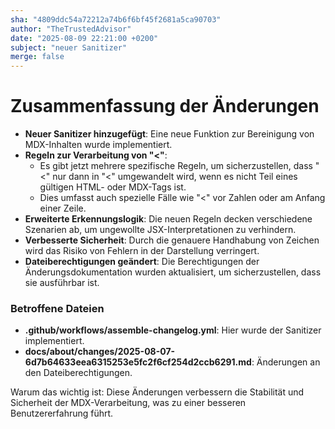 ```yaml
---
sha: "4809ddc54a72212a74b6f6bf45f2681a5ca90703"
author: "TheTrustedAdvisor"
date: "2025-08-09 22:21:00 +0200"
subject: "neuer Sanitizer"
merge: false
---
```


# Zusammenfassung der Änderungen

- **Neuer Sanitizer hinzugefügt**: Eine neue Funktion zur Bereinigung von MDX-Inhalten wurde implementiert.
- **Regeln zur Verarbeitung von "&lt;"**: 
  - Es gibt jetzt mehrere spezifische Regeln, um sicherzustellen, dass "&lt;" nur dann in "&lt;" umgewandelt wird, wenn es nicht Teil eines gültigen HTML- oder MDX-Tags ist.
  - Dies umfasst auch spezielle Fälle wie "&lt;" vor Zahlen oder am Anfang einer Zeile.
- **Erweiterte Erkennungslogik**: Die neuen Regeln decken verschiedene Szenarien ab, um ungewollte JSX-Interpretationen zu verhindern.
- **Verbesserte Sicherheit**: Durch die genauere Handhabung von Zeichen wird das Risiko von Fehlern in der Darstellung verringert.
- **Dateiberechtigungen geändert**: Die Berechtigungen der Änderungsdokumentation wurden aktualisiert, um sicherzustellen, dass sie ausführbar ist.

### Betroffene Dateien
- **.github/workflows/assemble-changelog.yml**: Hier wurde der Sanitizer implementiert.
- **docs/about/changes/2025-08-07-6d7b64633eea6315253e5fc2f6cf254d2ccb6291.md**: Änderungen an den Dateiberechtigungen.

Warum das wichtig ist: Diese Änderungen verbessern die Stabilität und Sicherheit der MDX-Verarbeitung, was zu einer besseren Benutzererfahrung führt.

